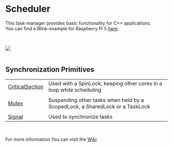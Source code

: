 <h1>Scheduler</h1>

<p>
This task-manager provides basic functionality for C++ applications.<br />
You can find a Blink-example for Raspberry Pi 5 <a href="https://github.com/svenbieg/Blink">here</a>.
</p>
<br />

<img src="https://github.com/user-attachments/assets/7b3ad189-6baa-4aae-8b48-adeccf4aed16" /><br />
<br />

<h2>Synchronization Primitives</h2>

<table>
  <tr>
    <td><a href="https://github.com/svenbieg/Scheduler/wiki#critical-section">CriticalSection</a></td>
    <td>Used with a SpinLock, keeping other cores in a loop while scheduling</td>
  </tr><tr><td></td></tr><tr>
    <td><a href="https://github.com/svenbieg/Scheduler/wiki#mutex">Mutex</a></td>
    <td>Suspending other tasks when held by a ScopedLock, a SharedLock or a TaskLock</td>
  </tr><tr><td></td></tr><tr>
    <td><a href="https://github.com/svenbieg/Scheduler/wiki#signal">Signal</a></td>
    <td>Used to synchronize tasks</td>
  </tr>
</table><br />

<p>
For more information You can visit the <a href="https://github.com/svenbieg/Scheduler/wiki">Wiki</a>.
</p>
<br />
